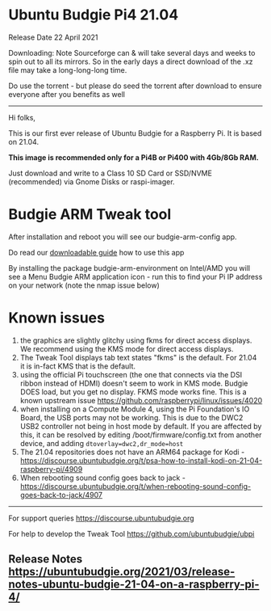 # Ubuntu Budgie Pi4 21.04

Release Date 22 April 2021

Downloading: Note Sourceforge can & will take several days and weeks to spin out to all its mirrors.  So in the
early days a direct download of the .xz file may take a long-long-long time.

Do use the torrent - but please do seed the torrent after download to ensure everyone after you benefits as well

----

Hi folks,

This is our first ever release of Ubuntu Budgie for a Raspberry Pi. It is based on 21.04.

**This image is recommended only for a Pi4B or Pi400 with 4Gb/8Gb RAM.**

Just download and write to a Class 10 SD Card or SSD/NVME (recommended) via Gnome Disks or raspi-imager.

# Budgie ARM Tweak tool

After installation and reboot you will see our budgie-arm-config app.

Do read our [downloadable guide](https://sourceforge.net/projects/budgie-remix/files/budgie-raspi/UBPi4.pdf/download) how to use this app

By installing the package budgie-arm-environment on Intel/AMD you will see a Menu Budgie ARM application icon - run this to find your Pi IP address on your network (note the nmap issue below)


# Known issues

 1. the graphics are slightly glitchy using fkms for direct access displays. We recommend using the KMS mode for direct access displays.
 2. The Tweak Tool displays tab text states "fkms" is the default.  For 21.04 it is in-fact KMS that is the default.
 3. using the official Pi touchscreen (the one that connects via the DSI ribbon instead of HDMI) doesn't seem to work in KMS mode.  Budgie DOES load, but you get no display.  FKMS mode works fine. This is a known upstream issue https://github.com/raspberrypi/linux/issues/4020
 4. when installing on a Compute Module 4, using the Pi Foundation's IO Board, the USB ports may not be working. This is due to the DWC2 USB2 controller not being in host mode by default. If you are affected by this, it can be resolved by editing /boot/firmware/config.txt from another device, and adding 
 `dtoverlay=dwc2,dr_mode=host`
 5. The 21.04 repositories does not have an ARM64 package for Kodi - https://discourse.ubuntubudgie.org/t/psa-how-to-install-kodi-on-21-04-raspberry-pi/4909
 6. When rebooting sound config goes back to jack - https://discourse.ubuntubudgie.org/t/when-rebooting-sound-config-goes-back-to-jack/4907

----

For support queries https://discourse.ubuntubudgie.org

For help to develop the Tweak Tool https://github.com/ubuntubudgie/ubpi

Release Notes https://ubuntubudgie.org/2021/03/release-notes-ubuntu-budgie-21-04-on-a-raspberry-pi-4/
----
